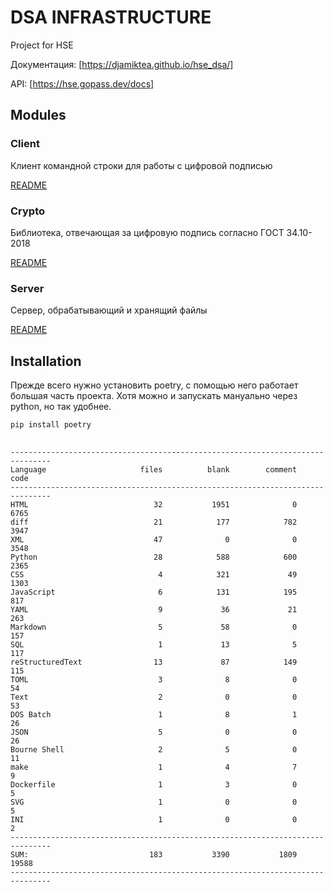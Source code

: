 # DSA INFRASTRUCTURE

Project for HSE

Документация: [https://djamiktea.github.io/hse_dsa/]

API: [https://hse.gopass.dev/docs]

## Modules

### Client

Клиент командной строки для работы с цифровой подписью

[README](/client/README.md)

### Crypto

Библиотека, отвечающая за цифровую подпись согласно ГОСТ 34.10-2018

[README](/crypto/README.md)

### Server

Сервер, обрабатывающий и хранящий файлы

[README](/server/README.md)

## Installation

Прежде всего нужно установить poetry, с помощью него работает большая часть проекта. Хотя можно и запускать мануально через python, но так удобнее.

```bash
pip install poetry
```
##
```
-------------------------------------------------------------------------------
Language                     files          blank        comment           code
-------------------------------------------------------------------------------
HTML                            32           1951              0           6765
diff                            21            177            782           3947
XML                             47              0              0           3548
Python                          28            588            600           2365
CSS                              4            321             49           1303
JavaScript                       6            131            195            817
YAML                             9             36             21            263
Markdown                         5             58              0            157
SQL                              1             13              5            117
reStructuredText                13             87            149            115
TOML                             3              8              0             54
Text                             2              0              0             53
DOS Batch                        1              8              1             26
JSON                             5              0              0             26
Bourne Shell                     2              5              0             11
make                             1              4              7              9
Dockerfile                       1              3              0              5
SVG                              1              0              0              5
INI                              1              0              0              2
-------------------------------------------------------------------------------
SUM:                           183           3390           1809          19588
-------------------------------------------------------------------------------
```
